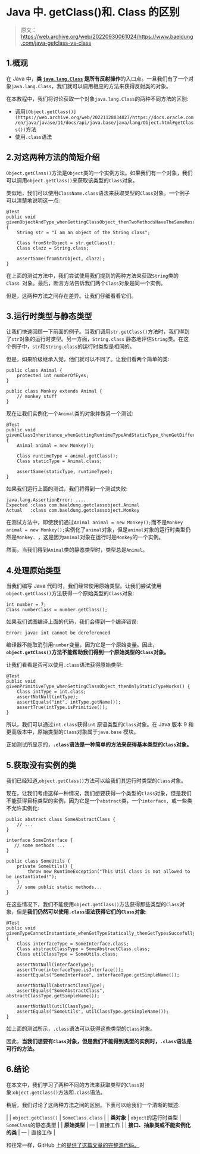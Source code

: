 # Java 中. getClass()和. Class 的区别

> 原文：<https://web.archive.org/web/20220930061024/https://www.baeldung.com/java-getclass-vs-class>

## 1.概观

在 Java 中，**类 [`java.lang.Class`](https://web.archive.org/web/20221128034827/https://docs.oracle.com/en/java/javase/11/docs/api/java.base/java/lang/Class.html) 是所有反射操作**的入口点。一旦我们有了一个对象`java.lang.Class`，我们就可以调用相应的方法来获得反射类的对象。

在本教程中，我们将讨论获取一个对象`java.lang.Class`的两种不同方法的区别:

*   调用`[Object.getClass()](https://web.archive.org/web/20221128034827/https://docs.oracle.com/en/java/javase/11/docs/api/java.base/java/lang/Object.html#getClass())`方法
*   使用`.class`语法

## 2.对这两种方法的简短介绍

`Object.getClass()`方法是`Object`类的一个实例方法。如果我们有一个对象，我们可以调用`object.getClass()`来获取该类型的`Class`对象。

类似地，我们可以使用`ClassName.class`语法来获取类型的`Class`对象。一个例子可以清楚地说明这一点:

```
@Test
public void givenObjectAndType_whenGettingClassObject_thenTwoMethodsHaveTheSameResult() {
    String str = "I am an object of the String class";

    Class fromStrObject = str.getClass();
    Class clazz = String.class;

    assertSame(fromStrObject, clazz);
} 
```

在上面的测试方法中，我们尝试使用我们提到的两种方法来获取`String`类的`Class `对象。最后，断言方法告诉我们两个`Class`对象是同一个实例。

但是，这两种方法之间存在差异。让我们仔细看看它们。

## 3.运行时类型与静态类型

让我们快速回顾一下前面的例子。当我们调用`str.getClass()`方法时，我们得到了`str`对象的运行时类型。另一方面，`String.class` 静态地评估`String`类。在这个例子中，`str`和`String.class`的运行时类型是相同的。

但是，如果阶级继承入党，他们就可以不同了。让我们看两个简单的类:

```
public class Animal {
    protected int numberOfEyes;
}

public class Monkey extends Animal {
    // monkey stuff
}
```

现在让我们实例化一个`Animal`类的对象并做另一个测试:

```
@Test
public void givenClassInheritance_whenGettingRuntimeTypeAndStaticType_thenGetDifferentResult() {
    Animal animal = new Monkey();

    Class runtimeType = animal.getClass();
    Class staticType = Animal.class;

    assertSame(staticType, runtimeType);
} 
```

如果我们运行上面的测试，我们将得到一个测试失败:

```
java.lang.AssertionError: ....
Expected :class com.baeldung.getclassobject.Animal
Actual   :class com.baeldung.getclassobject.Monkey
```

在测试方法中，即使我们通过`Animal animal = new Monkey();`而不是`Monkey animal = new Monkey();`实例化了`animal`对象，但是`animal`对象的运行时类型仍然是`Monkey. `，这是因为`animal`对象在运行时是`Monkey`的一个实例。

然而，当我们得到`Animal`类的静态类型时，类型总是`Animal`。

## 4.处理原始类型

当我们编写 Java 代码时，我们经常使用原始类型。让我们尝试使用`object.getClass()`方法获得一个原始类型的`Class`对象:

```
int number = 7;
Class numberClass = number.getClass();
```

如果我们试图编译上面的代码，我们会得到一个编译错误:

```
Error: java: int cannot be dereferenced
```

编译器不能取消引用`number`变量，因为它是一个原始变量。因此，**`object.getClass()`方法不能帮助我们得到一个原始类型的`Class`对象。**

让我们看看是否可以使用`.class`语法获得原始类型:

```
@Test
public void givenPrimitiveType_whenGettingClassObject_thenOnlyStaticTypeWorks() {
    Class intType = int.class;
    assertNotNull(intType);
    assertEquals("int", intType.getName());
    assertTrue(intType.isPrimitive());
} 
```

所以，我们可以通过`int.class`获得`int` 原语类型的`Class`对象。在 Java 版本 9 和更高版本中，原始类型的`Class`对象属于`java.base` 模块。

正如测试所显示的，**`.class`语法是一种简单的方法来获得基本类型的`Class`对象。**

## 5.获取没有实例的类

我们已经知道,`object.getClass()`方法可以给我们其运行时类型的`Class`对象。

现在，让我们考虑这样一种情况，我们想要获得一个类型的`Class`对象，但是我们不能获得目标类型的实例，因为它是一个`abstract`类，一个`interface, `或一些类不允许实例化:

```
public abstract class SomeAbstractClass {
    // ...
}

interface SomeInterface {
   // some methods ...
}

public class SomeUtils {
    private SomeUtils() {
        throw new RuntimeException("This Util class is not allowed to be instantiated!");
    }
    // some public static methods...
} 
```

在这些情况下，我们不能使用`object.getClass()`方法获得那些类型的`Class`对象，但是**我们仍然可以使用`.class`语法获得它们的`Class`对象**:

```
@Test
public void givenTypeCannotInstantiate_whenGetTypeStatically_thenGetTypesSuccefully() {
    Class interfaceType = SomeInterface.class;
    Class abstractClassType = SomeAbstractClass.class;
    Class utilClassType = SomeUtils.class;

    assertNotNull(interfaceType);
    assertTrue(interfaceType.isInterface());
    assertEquals("SomeInterface", interfaceType.getSimpleName());

    assertNotNull(abstractClassType);
    assertEquals("SomeAbstractClass", abstractClassType.getSimpleName());

    assertNotNull(utilClassType);
    assertEquals("SomeUtils", utilClassType.getSimpleName());
} 
```

如上面的测试所示，`.class`语法可以获得这些类型的`Class`对象。

因此，**当我们想要有`Class`对象，但是我们不能得到类型的实例时，`.class`语法是可行的方法。**

## 6.结论

在本文中，我们学习了两种不同的方法来获取类型的`Class`对象:`object.getClass()`方法和`.class`语法。

稍后，我们讨论了这两种方法之间的区别。下表可以给我们一个清晰的概述:

|  | `object.getClass()` | `SomeClass.class` |
| **类对象** | `object`的运行时类型 | `SomeClass`的静态类型 |
| **原始类型** | — | 直接工作 |
| **接口、抽象类或不能实例化的类** | — | 直接工作 |

和往常一样，GitHub 上的[提供了这篇文章的完整源代码。](https://web.archive.org/web/20221128034827/https://github.com/eugenp/tutorials/tree/master/core-java-modules/core-java-lang-3)